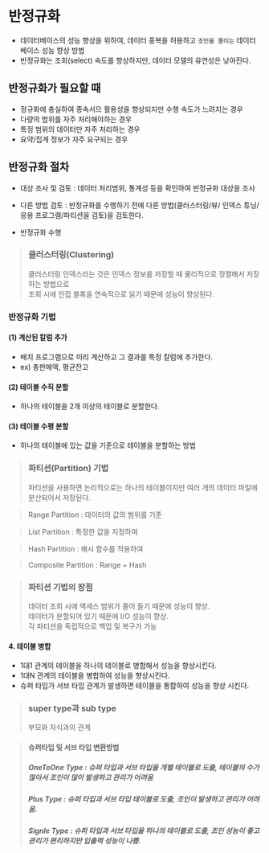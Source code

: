 # 반정규화

- 데이터베이스의 성능 향상을 위하여, 데이터 중복을 허용하고 `조인을 줄이는` 데이터 베이스 성능 향상 방법
- 반정규화는 조회(select) 속도를 향상하지만, 데이터 모델의 유연성은 낮아진다.

## 반정규화가 필요할 때

- 정규화에 충실하여 종속서으 활용성을 향상되지만 수행 속도가 느려지는 경우
- 다량의 범위를 자주 처리해야하는 경우
- 특정 범위의 데이터만 자주 처리하는 경우
- 요약/집계 정보가 자주 요구되는 경우

## 반정규화 절차

- 대상 조사 및 검토 : 데이터 처리범위, 통계성 등을 확인하여 반정규화 대상을 조사

- 다른 방법 검토 : 반정규화를 수행하기 전에 다른 방법(클러스터링/뷰/ 인덱스 튜닝/응용 프로그램/파티션을 검토)을 검토한다.

- 반정규화 수행

> ### 클러스터링(Clustering)
>
> 클러스터링 인덱스라는 것은 인덱스 정보를 저장할 때 물리적으로 정렬해서 저장하는 방법으로 <br/>
> 조회 시에 인접 블록을 연속적으로 읽기 때문에 성능이 향상된다.

### 반정규화 기법

#### (1) 계산된 칼럼 추가

- 배치 프로그램으로 미리 계산하고 그 결과를 특정 칼럼에 추가한다.
- ex) 총판매액, 평균잔고

#### (2) 테이블 수직 분할

- 하나의 테이블을 2개 이상의 테이블로 분할한다.

#### (3) 테이블 수평 분할

- 하나의 테이블에 있는 값을 기준으로 테이블을 분할하는 방법

> ### 파티션(Partition) 기법
>
> 파티션을 사용하면 논리적으로는 하나의 테이블이지만 여러 개의 데이터 파일에 분산되어서 저장된다.

> Range Partition : 데이터의 값의 범위를 기준

> List Partition : 특정한 값을 지정하여

> Hash Partition : 해시 함수를 적용하여

> Composite Partition : Range + Hash

> ### 파티션 기법의 장점
>
> 데이터 조회 시에 액세스 범위가 줄어 들기 때문에 성능이 향상. <br/>
> 데이터가 분할되어 있기 때문에 I/O 성능이 향상. <br/>
> 각 파티션을 독립적으로 백업 및 복구가 가능

#### 4. 테이블 병합

- 1대1 관계의 테이블을 하나의 테이블로 병합해서 성능을 향상시킨다.
- 1대N 관계의 테이블을 병합하여 성능을 향상시킨다.
- 슈퍼 타입가 서브 타입 관계가 발생하면 테이블을 통합하여 성능을 향상 시킨다.

> ### super type과 sub type
>
> 부모와 자식과의 관계<br/>

> #### 슈퍼타입 및 서브 타입 변환방법
>
> ##### OneToOne Type : 슈퍼 타입과 서브 타입을 개별 테이블로 도출, 테이블의 수가 많아서 조인이 많이 발생하고 관리가 어려움
>
> ##### Plus Type : 슈퍼 타입과 서브 타입 테이블로 도출, 조인이 발생하고 관리가 어려움.
>
> ##### Signle Type : 슈퍼 타입과 서브 타입을 하나의 테이블로 도출, 조인 성능이 좋고 관리가 편리하지만 입출력 성능이 나쁨.
